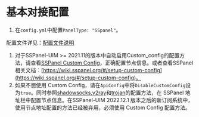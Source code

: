 # 基本对接配置

1. 在`config.yml`中配置`PanelType: "SSpanel"`。

配置文件详见：[配置文件说明](../../xrayr-pei-zhi-wen-jian-shuo-ming/config.md)

1. 对于SSPanel-UIM >= 2021.11的版本中自动启用Custom_config的配置方法，请查看[SSPanel Custom Config](sspanel_custom_config.md)，正确配置节点信息。或者查看SSPanel相关文档：[https://wiki.sspanel.org/#/setup-custom-config](https://wiki.sspanel.org/#/setup-custom-config)。
2. 如果不想使用 Custom Config，请在`ApiConfig`中将`DisableCustomConfig`设为`true`。同时参照[shadowsocks](shadowsocks.md),[v2ray](v2ray.md)和[trojan](trojan.md)的配置方法，在 SSPanel 地址栏中配置节点信息。在SSPanel-UIM 2022.12.1 版本之后的新订阅系统中，使用节点地址配置的方法已经被弃用，必须使用 Custom Config 配置方法。
